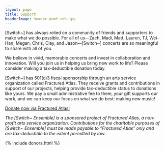 ```yaml
---
layout: page
title: Support
headerImage: header-qnmf-reh.jpg
---
```


[Switch~] has always relied on a community of friends and supporters to make what we do possible. For all of us—Zach, Madi, Matt, Lauren, TJ, Wei-Han, Megan, Chris, Clay, and Jason—[Switch~] concerts are so meaningful to share with all of you.

We believe in vivid, memorable concerts and invest in collaboration and innovation. Will you join us in helping us bring new work to life? Please consider making a tax-deductible donation today.

[Switch~] has 501(c)3 fiscal sponsorship through an arts service organization called Fractured Atlas. They receive grants and contributions in support of our projects, helping provide tax-deductible status to donations like yours. We pay a small administrative fee to them, your gift supports our work, and we can keep our focus on what we do best: making new music!

<div class="d-flex justify-content-center mb-5">
  <a class="btn btn-lg btn-round btn-primary" href="https://fundraising.fracturedatlas.org/the-switch-ensemble" role="button">Donate now via Fractured Atlas!</a>
</div>

*The [Switch~ Ensemble] is a sponsored project of Fractured Atlas, a non-profit arts service organization. Contributions for the charitable purposes of [Switch~ Ensemble] must be made payable to “Fractured Atlas” only and are tax-deductible to the extent permitted by law.*

<!--

## Crowdfunding Campaign

The [Switch~ Ensemble] seeks support for our 2017-18 season during which we will share our cutting-edge blend of chamber music and electronics or multimedia with performers, composers, and audiences across the United States. Our events include concerts and workshops for community members in San Francisco at the Center for New Music and Berkeley's CNMAT in California; an upstate New York tour where we will be premiering a dozen new works for chamber ensemble and electronics; and a CD release including some of our most exciting repertoire written for or premiered nationally by [Switch~], including Timothy McCormack's *karst survey*, Elvira Garifzyanova's *Aurora Borealis*, Alican Çamci's *landscape with inscription*, and Anna-Louise Walton's *Jökulsárlon*. Our season will culminate in the NYC premiere of two new commissions from Esaias Järnegard and Adrien Trybucki, our 2016-17 International Commissioning Competition Winners, and more exciting new repertoire for ensemble and technology. [Switch~] is committed to supporting the work of emerging composers and each event will highlight different aspects of this mission.

Please consider making a donation to our campaign today.

<div class="d-flex justify-content-center mb-5">
  <iframe class="embed-responsive-item" width="560" height="315" src="https://www.youtube.com/embed/Sc6gn-AZd3E" frameborder="0" allowfullscreen></iframe>
</div>

<div class="d-flex justify-content-center mb-5">
  <a class="btn btn-lg btn-round btn-primary" href="https://www.fracturedatlas.org/site/fiscal/profile?id=14815" role="button">Donate Now!</a>
</div>

### About Our Campaign

<div class="d-flex justify-content-between">
  <p class="h4">San Francisco Bay Area Tour: C4NM and CNMAT</p>
  <p class="h4">December 2017</p>
</div>

The [Switch~ Ensemble] presents two concerts at the San Francisco Center for New Music (C4NM) and UC Berkeley’s Center for New Music and Audio Technology (CNMAT). We will also read new works and offer consultations to composers as part of a workshop hosted by C4NM. Our repertoire includes Fausto Romitelli's *Domeniche alla periferia dell'impero* for amplified quartet, Tonia Ko's *Tribute \| Axis II* for violin and piano, Santiago Díez Fischer's *Loop's Definition* for solo violin and electronics, Elvira Garifzyanova's *Aurora Borealis* for solo flute and electronics, Sivan Eldar's *Tarr* and more.

<div class="d-flex justify-content-between">
  <p class="h4">Upstate New York Tour: [Switch~ Ensemble] Commissions Matt Sargent</p>
  <p class="h4">February-March 2018</p>
</div>

Our tour of Upstate New York is a homecoming for [Switch~], which formed at the Eastman School of Music’s Computer Music Center in 2012. The tour will include residencies at Bard College, Ithaca College, Cornell University, and Buffalo State University. In addition to premiering a commissioned work by Matt Sargent, the [Switch~ Ensemble] will also be performing or reading new works by student composers at each of these institutions. We also will be playing works by faculty composers Kevin Ernste, Marianthi Papalexandri-Alexandri, and Roberto Sierra at Cornell University and revisiting 20th century classics by two pioneering experimental composers with ties to the region: Earle Brown and Morton Feldman.

<div class="d-flex justify-content-between">
  <p class="h4">New York City Premieres: Commissioning Competition Winners</p>
  <p class="h4">Spring 2018</p>
</div>

The [Switch~ Ensemble] premieres two newly-commissioned works by our 2016-17 International Commissioning Competition Winners, Adrien Trybucki and Esaias Järnegard. Adrien and Esaias describe their works in progress:

“My approach to electronic sound influences my instrumental writing and vice versa. This is especially evident in works combining the two, and that is what excites me about writing electroacoustic music. In my new work for the [Switch~ Ensemble], I want to explore both how electronics can prolong instrumental gestures and how the sound of the ensemble can blend into the electronics. I would like to create a universe where the ambiguity between these two worlds is constant, causing the listener to question what comes from the human instrumentalists and what comes from the machine.” - Adrien Trybucki

"The sonic expansion of my palette which the project implies has forced me to revisit my past and propelled me into uncharted waters. In the center stands one of Antonin Artaud's final ‘radio-plays,' *pour finir avec le jugement de dieu*, a haunting, dark exposé. The title on my work desk, *Songs for Antonin*, becomes more and more fixed. These are songs which will take place in the ensemble, in both active and "passive" instruments through acoustic and electronic means, blurring the edges of their distinction." - Esaias Järnegard

100% of the funds raised will go to the musicians, production, and travel-related costs for these performances.

  <img src="switch-featured-composers-1200px.jpg">

-->

{% include donors.html %}

